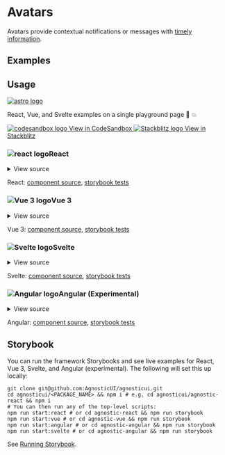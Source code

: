 # Avatars

Avatars provide contextual notifications or messages with [timely information](https://www.w3.org/TR/wai-aria-practices/#Avatar).

<div class="mbe24"></div>

## Examples

<AvatarExamples />

<script setup>
import AvatarExamples from '../../components/AvatarExamples.vue'
import { Avatar, Alert } from "agnostic-vue";
</script>

## Usage

<div class="flex mbs40 mbe24">
  <a href="https://astro.build/" class="flex-shrink-0" target="_blank"><img style="width: var(--fluid-80)" src="/images/astro-logo-light.svg" alt="astro logo"></a>
  <p class="mis16">React, Vue, and Svelte examples on a single playground page 🚀 💥</p>
</div>
<div class="playgrounds flex mbe32">
  <a class="btn btn-rounded" style="background-color: var(--agnostic-dark); color: var(--agnostic-light)" href="https://codesandbox.io/s/github/AgnosticUI/agnosticui/tree/master/playgrounds/Avatar?file=/README.md" target="_blank">
    <img src="/images/codesandbox.svg" alt="codesandbox logo" class="mie8"> View in CodeSandbox
  </a>
  <a class="btn btn-rounded" style="background-color: var(--agnostic-primary); color: var(--agnostic-light)" href="https://stackblitz.com/github/AgnosticUI/agnosticui/tree/master/playgrounds/Avatar?file=/README.md" target="_blank">
    <img src="/images/stackblitz.svg" alt="Stackblitz logo" class="mie4"> View in Stackblitz
  </a>
</div>

<div class="flex">
  <h3 id="react" tabindex="-1">
    <img src="/images/React-icon.svg" alt="react logo">React
  </h3>
</div>

<details class="disclose disclose-bordered">
<summary class="disclose-title">View source</summary>

```jsx
import 'agnostic-react/dist/common.min.css';
import 'agnostic-react/dist/esm/index.css';
import { Avatar } from 'agnostic-react';

const SvgIcon = () => (
  <svg
    xmlns="http://www.w3.org/2000/svg"
    width="24"
    height="24"
    fill="currentColor"
    viewBox="0 0 24 24"
  >
    <path
      fillRule="evenodd"
      d="M12 2.5a5.5 5.5 0 00-3.096 10.047 9.005 9.005 0 00-5.9 8.18.75.75 0 001.5.045 7.5 7.5 0 0114.993 0 .75.75 0 101.499-.044 9.005 9.005 0 00-5.9-8.181A5.5 5.5 0 0012 2.5zM8 8a4 4 0 118 0 4 4 0 01-8 0z"
    />
  </svg>
);

export const YourComponent = () => (
  <>
    <Avatar text="AB" />
    <Avatar text="RL" size="small" />
    <Avatar text="RL" size="large" />
    <Avatar text="RL" size="xlarge" />
    <Avatar imgUrl="https://joeschmoe.io/api/v1/random" />
    <Avatar isTransparent imgUrl="https://joeschmoe.io/api/v1/random" />
    <Avatar>
      <SvgIcon />
    </Avatar>
    <Avatar isTransparent>
      <SvgIcon />
    </Avatar>
    <Avatar isSquare imgUrl="https://joeschmoe.io/api/v1/random" />
    <Avatar isRounded imgUrl="https://joeschmoe.io/api/v1/random" />
    <Avatar isSquare>
      <SvgIcon />
    </Avatar>
    <Avatar isRounded>
      <SvgIcon />
    </Avatar>
    <Avatar size="small" isRounded>
      <SvgIcon />
    </Avatar>
    <Avatar size="large" isRounded>
      <SvgIcon />
    </Avatar>
    <Avatar size="xlarge" isRounded>
      <SvgIcon />
    </Avatar>
    <AvatarGroup>
      <Avatar text="RL" />
      <Avatar text="HL" />
      <Avatar>
        <SvgIcon />
      </Avatar>
      <Avatar text="BL" />
      <Avatar text="CL" />
      <Avatar imgUrl="https://joeschmoe.io/api/v1/random" />
    </AvatarGroup>
  </>
);
```
</details>

React: [component source](https://github.com/AgnosticUI/agnosticui/blob/master/agnostic-react/src/Avatar.tsx), [storybook tests](https://github.com/AgnosticUI/agnosticui/blob/master/agnostic-react/src/stories/Avatar.stories.tsx)

<div class="mbe32"></div>

<div class="flex">
  <h3 id="vue-3" tabindex="-1">
    <img src="/images/Vue-icon.svg" alt="Vue 3 logo">Vue 3
  </h3>
</div>

<details class="disclose disclose-bordered">
<summary class="disclose-title">View source</summary>

```vue
<template>
  <div class="mbs12 mbe16">
    <Avatar
      text="RL"
      size="small"
    ></Avatar>
    <Avatar text="AB"></Avatar>
    <Avatar
      text="RL"
      size="large"
    ></Avatar>
    <Avatar
      text="RL"
      size="xlarge"
    ></Avatar>
  </div>
  <div class="mbs12 mbe16">
    <Avatar imgUrl="https://joeschmoe.io/api/v1/random"></Avatar>
    <Avatar
      isTransparent
      imgUrl="https://joeschmoe.io/api/v1/random"
    ></Avatar>
    <Avatar
      type="success"
      imgUrl="https://joeschmoe.io/api/v1/random"
    ></Avatar>
    <Avatar
      type="info"
      imgUrl="https://joeschmoe.io/api/v1/random"
    ></Avatar>
  </div>
  <div class="mbs12 mbe16">
    <span class="mie6">
      <Avatar
        type="success"
        text="S"
      ></Avatar>
    </span>
    <span class="mie6">
      <Avatar
        type="info"
        text="I"
      ></Avatar>
    </span>
    <span class="mie6">
      <Avatar
        type="warning"
        text="W"
      ></Avatar>
    </span>
    <span class="mie6">
      <Avatar
        type="error"
        text="E"
      ></Avatar>
    </span>
  </div>
  <div class="mbe16">
    <!-- SVG icon slot -->
    <Avatar type="info">
      <svg
        xmlns="http://www.w3.org/2000/svg"
        width="24"
        height="24"
        fill="currentColor"
        viewBox="0 0 24 24"
      >
        <path
          fill-rule="evenodd"
          d="M12 2.5a5.5 5.5 0 00-3.096 10.047 9.005 9.005 0 00-5.9 8.18.75.75 0 001.5.045 7.5 7.5 0 0114.993 0 .75.75 0 101.499-.044 9.005 9.005 0 00-5.9-8.181A5.5 5.5 0 0012 2.5zM8 8a4 4 0 118 0 4 4 0 01-8 0z"
        />
      </svg>
    </Avatar>
  </div>
  <h3 class="mbe16">Groups</h3>
  <div class="mbe16">
    <AvatarGroup>
      <Avatar text="AB"></Avatar>
      <Avatar text="CD"></Avatar>
      <Avatar text="WX"></Avatar>
      <Avatar text="YZ"></Avatar>
    </AvatarGroup>
  </div>
  <div class="mbe16">
    <AvatarGroup>
      <Avatar imgUrl="https://joeschmoe.io/api/v1/random"></Avatar>
      <Avatar imgUrl="https://joeschmoe.io/api/v1/random"></Avatar>
      <Avatar imgUrl="https://joeschmoe.io/api/v1/random"></Avatar>
      <Avatar imgUrl="https://joeschmoe.io/api/v1/random"></Avatar>
    </AvatarGroup>
  </div>
</template>
<script setup>
// Import AgnosticUI global common & component CSS
import "agnostic-vue/dist/common.min.css";
import "agnostic-vue/dist/index.css";
import { Avatar } from "agnostic-vue";
</script>
```
</details>

Vue 3: [component source](https://github.com/AgnosticUI/agnosticui/blob/master/agnostic-vue/src/components/Avatar.vue), [storybook tests](https://github.com/AgnosticUI/agnosticui/blob/master/agnostic-vue/src/stories/Avatar.stories.js)

<div class="mbe24"></div>

<div class="flex">
  <h3 id="svelte" tabindex="-1">
    <img src="/images/Svelte-icon.svg" alt="Svelte logo">Svelte
  </h3>
</div>

<details class="disclose disclose-bordered">
<summary class="disclose-title">View source</summary>

```html
<script>
  import 'agnostic-svelte/css/common.min.css';
  import { Avatar } from 'agnostic-svelte';
  let message = "Avatars should be used for timely information.";
</script>

<div>
  <div class="mbe16">
    <Avatar text="AB" />
    <Avatar
      text="RL"
      size="large"
    ></Avatar>
    <Avatar
      text="RL"
      size="xlarge"
    ></Avatar>
  </div>
  <div class="mbe16">
    <Avatar type="success">S</Avatar>
    <Avatar type="info">I</Avatar>
    <Avatar type="warning">W</Avatar>
    <Avatar type="error">E</Avatar>
  </div>
  <div class="mbe16">
    <Avatar>
      <MySvgIcon />
    </Avatar>
  </div>
  <div class="mbe16">
    <AvatarGroup>
      <Avatar text="S" type="success" />
      <Avatar text="E" type="error" />
      <Avatar text="W" type="warning" />
      <Avatar text="I" type="info" />
    </AvatarGroup>
  </div>
  <div class="mbe16">
    <AvatarGroup>
      <Avatar imgUrl="https://joeschmoe.io/api/v1/random"></Avatar>
      <Avatar imgUrl="https://joeschmoe.io/api/v1/random"></Avatar>
      <Avatar imgUrl="https://joeschmoe.io/api/v1/random"></Avatar>
      <Avatar imgUrl="https://joeschmoe.io/api/v1/random"></Avatar>
    </AvatarGroup>
  </div>
</div>
```
</details>

Svelte: [component source](https://github.com/AgnosticUI/agnosticui/blob/master/agnostic-svelte/src/lib/components/Avatar/Avatar.svelte), [storybook tests](https://github.com/AgnosticUI/agnosticui/blob/master/agnostic-svelte/src/lib/components/Avatar/Avatar.stories.js)

<div class="flex">
  <h3 id="angular" tabindex="-1">
    <img src="/images/Angular-icon.svg" alt="Angular logo">Angular (Experimental)
  </h3>
</div>

<details class="disclose disclose-bordered">
<summary class="disclose-title">View source</summary>

In your Angular configuration (likely `angular.json`) ensure you're including
the common AgnosticUI styles:

<div class="mbe16"></div>

` "styles": ["agnostic-angular/common.min.css"],`

<div class="mbe24"></div>

Add AgnosticUI's `AgModule` module:

```js{3,9}
import { NgModule } from '@angular/core';
import { BrowserModule } from '@angular/platform-browser';
import { AgModule } from 'agnostic-angular';

import { AppComponent } from './app.component';

@NgModule({
  declarations: [AppComponent],
  imports: [BrowserModule, AgModule],
  providers: [],
  bootstrap: [AppComponent],
})
export class AppModule {}
```

Now you can use in your components:

```js
import { Component } from '@angular/core';

@Component({
  selector: 'your-component',
  template: `<div>
  <ag-avatar text="AB"></ag-avatar>
  <ag-avatar text="RL" size="small"></ag-avatar>
  <ag-avatar text="RL" size="large"></ag-avatar>
  <ag-avatar text="RL" size="xlarge"></ag-avatar>
  <ag-avatar>
      <img src="https://joeschmoe.io/api/v1/random" class="avatar-image" alt="" />
  </ag-avatar>
  <ag-avatar isTransparent="true">
      <img src="https://joeschmoe.io/api/v1/random" class="avatar-image" alt="" />
  </ag-avatar>
  <ag-avatar>
      <svg xmlns="http://www.w3.org/2000/svg" width="24" height="24" fill="currentColor" viewBox="0 0 24 24">
          <path fill-rule="evenodd" d="M12 2.5a5.5 5.5 0 00-3.096 10.047 9.005 9.005 0 00-5.9 8.18.75.75 0 001.5.045 7.5 7.5 0 0114.993 0 .75.75 0 101.499-.044 9.005 9.005 0 00-5.9-8.181A5.5 5.5 0 0012 2.5zM8 8a4 4 0 118 0 4 4 0 01-8 0z" />
      </svg>
  </ag-avatar>
  <ag-avatar isSquare="true">
      <img src="https://joeschmoe.io/api/v1/random" class="avatar-image" alt="" />
  </ag-avatar>
  <ag-avatar isRounded="true">
      <img src="https://joeschmoe.io/api/v1/random" class="avatar-image" alt="" />
  </ag-avatar>
  <ag-avatar isSquare="true">
      <svg xmlns="http://www.w3.org/2000/svg" width="24" height="24" fill="currentColor" viewBox="0 0 24 24">
          <path fill-rule="evenodd" d="M12 2.5a5.5 5.5 0 00-3.096 10.047 9.005 9.005 0 00-5.9 8.18.75.75 0 001.5.045 7.5 7.5 0 0114.993 0 .75.75 0 101.499-.044 9.005 9.005 0 00-5.9-8.181A5.5 5.5 0 0012 2.5zM8 8a4 4 0 118 0 4 4 0 01-8 0z" />
      </svg>
  </ag-avatar>
</div>`,
})
export class YourComponent { //... }
```
</details>

Angular: [component source](https://github.com/AgnosticUI/agnosticui/blob/master/agnostic-angular/libs/ag/src/lib/avatar.component.ts), [storybook tests](https://github.com/AgnosticUI/agnosticui/blob/master/agnostic-angular/libs/ag/src/lib/avatar.component.stories.ts)

<div class="mbe32"></div>

## Storybook

You can run the framework Storybooks and see live examples for React, Vue 3, Svelte, and Angular (experimental). The following will set this up locally:

```shell
git clone git@github.com:AgnosticUI/agnosticui.git
cd agnosticui/<PACKAGE_NAME> && npm i # e.g. cd agnosticui/agnostic-react && npm i
# You can then run any of the top-level scripts:
npm run start:react # or cd agnostic-react && npm run storybook
npm run start:vue # or cd agnostic-vue && npm run storybook
npm run start:angular # or cd agnostic-angular && npm run storybook
npm run start:svelte # or cd agnostic-angular && npm run storybook
```

See [Running Storybook](https://github.com/AgnosticUI/agnosticui/blob/master/CONTRIBUTING.md#usage).
